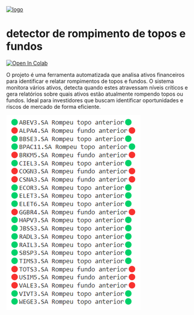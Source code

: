 <a href="https://postimg.cc/FYtnXpJw">
  <img src="https://i.postimg.cc/t470PmRR/logo-sem-fundo-01.png" alt="logo" width="300">
</a>

# detector de rompimento de topos e fundos

[<img src="https://colab.research.google.com/assets/colab-badge.svg" alt="Open In Colab"/>](https://colab.research.google.com/github/GeorgeTelles/detector_rompimento_topos_fundos/blob/main/detector_rompimento_topos_fundos.ipynb)

O projeto é uma ferramenta automatizada que analisa ativos financeiros para identificar e relatar rompimentos de topos e fundos. O sistema monitora vários ativos, detecta quando estes atravessam níveis críticos e gera relatórios sobre quais ativos estão atualmente rompendo topos ou fundos. Ideal para investidores que buscam identificar oportunidades e riscos de mercado de forma eficiente.

![detector de topos e fundos](https://github.com/GeorgeTelles/detector_rompimento_topos_fundos/blob/9ad082b8cb92bfec4c997aad1d372204979d46f5/img_detector.png)
